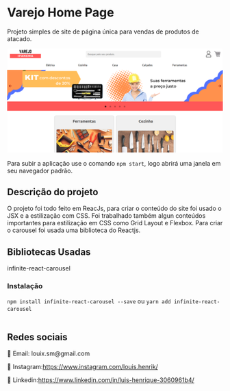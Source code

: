 # Varejo Home Page
Projeto simples de site de página única para vendas de produtos de atacado.

<img src="github/images/homepage.png"/>

Para subir a aplicação use o comando `npm start`, logo abrirá uma janela em seu navegador padrão.
<br>
## Descrição do projeto
O projeto foi todo feito em ReacJs, para criar o conteúdo do site foi usado o JSX e a estilização com CSS. Foi trabalhado também algun conteúdos importantes para estilização em CSS como Grid Layout e Flexbox. Para criar o carousel foi usada uma biblioteca do Reactjs.
<br>
## Bibliotecas Usadas
infinite-react-carousel

### Instalação
`npm install infinite-react-carousel --save`
  ou
`yarn add infinite-react-carousel`
<br>
<br>
## Redes sociais
<p>📧 Email: louix.sm@gmail.com</p>
<p>📱 Instagram:<a href="https://www.instagram.com/louis.henrik" target="blank">https://www.instagram.com/louis.henrik/</a></p>
<p>💼 Linkedin:<a href="https://www.linkedin.com/in/luis-henrique-3060961b4/" target="blank">https://www.linkedin.com/in/luis-henrique-3060961b4/</a></p>
